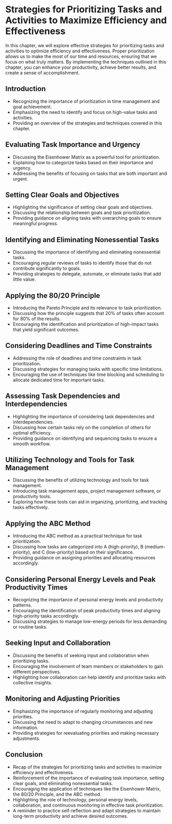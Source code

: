 Strategies for Prioritizing Tasks and Activities to Maximize Efficiency and Effectiveness
==================================================================================================

In this chapter, we will explore effective strategies for prioritizing tasks and activities to optimize efficiency and effectiveness. Proper prioritization allows us to make the most of our time and resources, ensuring that we focus on what truly matters. By implementing the techniques outlined in this chapter, you can enhance your productivity, achieve better results, and create a sense of accomplishment.

Introduction
------------

* Recognizing the importance of prioritization in time management and goal achievement.
* Emphasizing the need to identify and focus on high-value tasks and activities.
* Providing an overview of the strategies and techniques covered in this chapter.

Evaluating Task Importance and Urgency
--------------------------------------

* Discussing the Eisenhower Matrix as a powerful tool for prioritization.
* Explaining how to categorize tasks based on their importance and urgency.
* Addressing the benefits of focusing on tasks that are both important and urgent.

Setting Clear Goals and Objectives
----------------------------------

* Highlighting the significance of setting clear goals and objectives.
* Discussing the relationship between goals and task prioritization.
* Providing guidance on aligning tasks with overarching goals to ensure meaningful progress.

Identifying and Eliminating Nonessential Tasks
----------------------------------------------

* Discussing the importance of identifying and eliminating nonessential tasks.
* Encouraging regular reviews of tasks to identify those that do not contribute significantly to goals.
* Providing strategies to delegate, automate, or eliminate tasks that add little value.

Applying the 80/20 Principle
----------------------------

* Introducing the Pareto Principle and its relevance to task prioritization.
* Discussing how the principle suggests that 20% of tasks often account for 80% of the results.
* Encouraging the identification and prioritization of high-impact tasks that yield significant outcomes.

Considering Deadlines and Time Constraints
------------------------------------------

* Addressing the role of deadlines and time constraints in task prioritization.
* Discussing strategies for managing tasks with specific time limitations.
* Encouraging the use of techniques like time blocking and scheduling to allocate dedicated time for important tasks.

Assessing Task Dependencies and Interdependencies
-------------------------------------------------

* Highlighting the importance of considering task dependencies and interdependencies.
* Discussing how certain tasks rely on the completion of others for optimal efficiency.
* Providing guidance on identifying and sequencing tasks to ensure a smooth workflow.

Utilizing Technology and Tools for Task Management
--------------------------------------------------

* Discussing the benefits of utilizing technology and tools for task management.
* Introducing task management apps, project management software, or productivity tools.
* Exploring how these tools can aid in organizing, prioritizing, and tracking tasks effectively.

Applying the ABC Method
-----------------------

* Introducing the ABC method as a practical technique for task prioritization.
* Discussing how tasks are categorized into A (high-priority), B (medium-priority), and C (low-priority) based on their significance.
* Providing guidance on assigning priorities and allocating resources accordingly.

Considering Personal Energy Levels and Peak Productivity Times
--------------------------------------------------------------

* Recognizing the importance of personal energy levels and productivity patterns.
* Encouraging the identification of peak productivity times and aligning high-priority tasks accordingly.
* Discussing strategies to manage low-energy periods for less demanding or routine tasks.

Seeking Input and Collaboration
-------------------------------

* Discussing the benefits of seeking input and collaboration when prioritizing tasks.
* Encouraging the involvement of team members or stakeholders to gain different perspectives.
* Highlighting how collaboration can help identify and prioritize tasks with collective insights.

Monitoring and Adjusting Priorities
-----------------------------------

* Emphasizing the importance of regularly monitoring and adjusting priorities.
* Discussing the need to adapt to changing circumstances and new information.
* Providing strategies for reevaluating priorities and making necessary adjustments.

Conclusion
----------

* Recap of the strategies for prioritizing tasks and activities to maximize efficiency and effectiveness.
* Reinforcement of the importance of evaluating task importance, setting clear goals, and eliminating nonessential tasks.
* Encouraging the application of techniques like the Eisenhower Matrix, the 80/20 Principle, and the ABC method.
* Highlighting the role of technology, personal energy levels, collaboration, and continuous monitoring in effective task prioritization.
* A reminder to practice self-reflection and adapt strategies to maintain long-term productivity and achieve desired outcomes.
